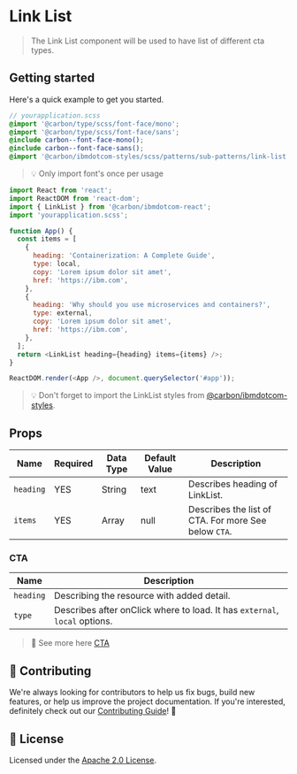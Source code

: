 # Link List

> The Link List component will be used to have list of different cta types.

## Getting started

Here's a quick example to get you started.

```scss
// yourapplication.scss
@import '@carbon/type/scss/font-face/mono';
@import '@carbon/type/scss/font-face/sans';
@include carbon--font-face-mono();
@include carbon--font-face-sans();
@import '@carbon/ibmdotcom-styles/scss/patterns/sub-patterns/link-list';
```

> 💡 Only import font's once per usage

```javascript
import React from 'react';
import ReactDOM from 'react-dom';
import { LinkList } from '@carbon/ibmdotcom-react';
import 'yourapplication.scss';

function App() {
  const items = [
    {
      heading: 'Containerization: A Complete Guide',
      type: local,
      copy: 'Lorem ipsum dolor sit amet',
      href: 'https://ibm.com',
    },
    {
      heading: 'Why should you use microservices and containers?',
      type: external,
      copy: 'Lorem ipsum dolor sit amet',
      href: 'https://ibm.com',
    },
  ];
  return <LinkList heading={heading} items={items} />;
}

ReactDOM.render(<App />, document.querySelector('#app'));
```

> 💡 Don't forget to import the LinkList styles from
> [@carbon/ibmdotcom-styles](https://github.com/carbon-design-system/ibm-dotcom-library/blob/master/packages/styles).

## Props

| Name      | Required | Data Type | Default Value | Description                                          |
| --------- | -------- | --------- | ------------- | ---------------------------------------------------- |
| `heading` | YES      | String    | text          | Describes heading of LinkList.                       |
| `items`   | YES      | Array     | null          | Describes the list of CTA. For more See below `CTA`. |

### CTA

| Name      | Description                                                                |
| --------- | -------------------------------------------------------------------------- |
| `heading` | Describing the resource with added detail.                                 |
| `type`    | Describes after onClick where to load. It has `external`, `local` options. |

> 👀 See more here
> [CTA](https://github.com/carbon-design-system/ibm-dotcom-library/blob/master/packages/react/src/components/CTA/README.md)

## 🙌 Contributing

We're always looking for contributors to help us fix bugs, build new features,
or help us improve the project documentation. If you're interested, definitely
check out our
[Contributing Guide](https://github.com/carbon-design-system/ibm-dotcom-library/blob/master/.github/CONTRIBUTING.md)!
👀

## 📝 License

Licensed under the
[Apache 2.0 License](https://github.com/carbon-design-system/ibm-dotcom-library/blob/master/LICENSE).
